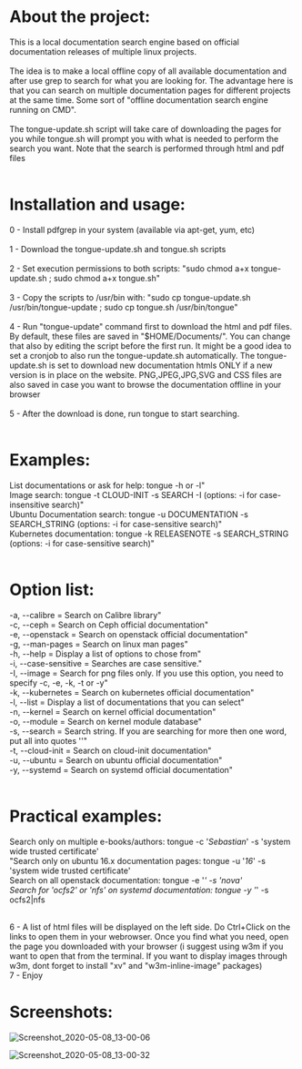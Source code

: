 # About the project:<br>
This is a local documentation search engine based on official documentation releases of multiple linux projects. <br><br>
The idea is to make a local offline copy of all available documentation and after use grep to search for what you are looking for. The advantage here is that you can search on multiple documentation pages for different projects at the same time. Some sort of "offline documentation search engine running on CMD".<br><br>
The tongue-update.sh script will take care of downloading the pages for you while tongue.sh will prompt you with what is needed to perform the search you want. Note that the search is performed through html and pdf files<br><br>

# Installation and usage:<br>
0 - Install pdfgrep in your system (available via apt-get, yum, etc)<br><br>
1 - Download the tongue-update.sh and tongue.sh scripts<br><br>
2 - Set execution permissions to both scripts: "sudo chmod a+x tongue-update.sh ; sudo chmod a+x tongue.sh"<br><br>
3 - Copy the scripts to /usr/bin with: "sudo cp tongue-update.sh /usr/bin/tongue-update ; sudo cp tongue.sh /usr/bin/tongue"<br><br>
4 - Run "tongue-update" command first to download the html and pdf files. By default, these files are saved in "$HOME/Documents/". You can change that also by editing the script before the first run. It might be a good idea to set a cronjob to also run the tongue-update.sh automatically. The tongue-update.sh is set to download new documentation htmls ONLY if a new version is in place on the website. PNG,JPEG,JPG,SVG and CSS files are also saved in case you want to browse the documentation offline in your browser<br><br>
5 - After the download is done, run tongue to start searching.<br><br>

# Examples:<br>
List documentations or ask for help: tongue -h or -l"<br>
Image search: tongue -t CLOUD-INIT -s SEARCH -I (options: -i for case-insensitive search)"<br>
Ubuntu Documentation search: tongue -u DOCUMENTATION -s SEARCH_STRING (options: -i for case-sensitive search)"<br>
Kubernetes documentation: tongue -k RELEASENOTE -s SEARCH_STRING (options: -i for case-sensitive search)"<br><br>
 
# Option list:<br>
-a, --calibre = Search on Calibre library"<br>
-c, --ceph = Search on Ceph official documentation"<br>
-e, --openstack = Search on openstack official documentation"<br>
-g, --man-pages = Search on linux man pages"<br>
-h, --help = Display a list of options to chose from"<br>
-i, --case-sensitive = Searches are case sensitive."<br>
-I, --image = Search for png files only. If you use this option, you need to specify -c, -e, -k, -t or -y"<br>
-k, --kubernetes = Search on kubernetes official documentation"<br>
-l, --list = Display a list of documentations that you can select"<br>
-n, --kernel = Search on kernel official documentation"<br>
-o, --module = Search on kernel module database"<br>
-s, --search = Search string. If you are searching for more then one word, put all into quotes ''"<br>
-t, --cloud-init = Search on cloud-init documentation"<br>
-u, --ubuntu = Search on ubuntu official documentation"<br>
-y, --systemd = Search on systemd official documentation"<br><br>

# Practical examples:<br>
Search only on multiple e-books/authors: tongue -c '*Sebastian*' -s 'system wide trusted certificate'<br>
"Search only on ubuntu 16.x documentation pages: tongue -u '*16*' -s 'system wide trusted certificate'<br>
Search on all openstack documentation: tongue -e '*' -s 'nova'<br>
Search for 'ocfs2' or 'nfs' on systemd documentation: tongue -y '*' -s ocfs2\|nfs<br><br>

6 - A list of html files will be displayed on the left side. Do Ctrl+Click on the links to open them in your webrowser. Once you find what you need, open the page you downloaded with your browser (i suggest using w3m if you want to open that from the terminal. If you want to display images through w3m, dont forget to install "xv" and "w3m-inline-image" packages)<br>
7 - Enjoy<br>

# Screenshots:
![Screenshot_2020-05-08_13-00-06](https://user-images.githubusercontent.com/21173715/81400390-3f503b80-912d-11ea-9f1e-d91271d3c042.png)

![Screenshot_2020-05-08_13-00-32](https://user-images.githubusercontent.com/21173715/81400391-3fe8d200-912d-11ea-9bfc-5245bce964f9.png)
